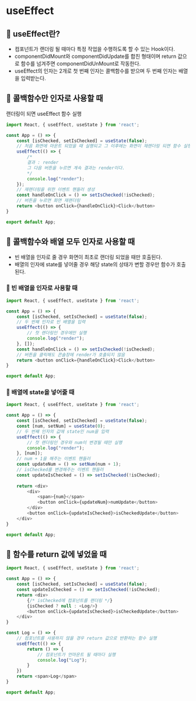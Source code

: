 # useEffect

## 📌 useEffect란?
- 컴포넌트가 랜더링 될 때마다 특정 작업을 수행하도록 할 수 있는 Hook이다.
- componentDidMount와 componentDidUpdate를 합친 형태이며 return 값으로 함수를 넘겨주면 componentDidUnMount로 작동한다.
- useEffect의 인자는 2개로 첫 번째 인자는 콜백함수를 받으며 두 번째 인자는 배열을 입력받는다.

## 📌 콜백함수만 인자로 사용할 때
랜더링이 되면 useEffect 함수 실행

```javascript
import React, { useEffect, useState } from 'react';

const App = () => {
    const [isChecked, setIsChecked] = useState(false);
    // 처음 화면에 마운트 되었을 때 실행되고 그 이후에는 화면이 재랜더링 되면 함수 실행
    useEffect(() => {
        /*
        결과 : render
        그 다음 버튼을 누르면 계속 결과는 render이다.
        */
        console.log("render");
    });
    // 재랜더링을 위한 이벤트 핸들러 생성
    const handleOnClick = () => setIsChecked(!isChecked);
    // 버튼을 누르면 화면 재랜더링
    return <button onClick={handleOnClick}>Click</button>
}

export default App;
```

## 📌 콜백함수와 배열 모두 인자로 사용할 때
- 빈 배열을 인자로 줄 경우 화면이 최초로 랜더링 되었을 때만 호출된다.
- 배열의 인자에 state를 넣어줄 경우 해당 state의 상태가 변할 경우만 함수가 호출된다.

### 🧩 빈 배열을 인자로 사용할 때

```javascript
import React, { useEffect, useState } from 'react';

const App = () => {
    const [isChecked, setIsChecked] = useState(false);
    // 두 번째 인자로 빈 배열을 입력
    useEffect(() => {
        // 첫 랜더링인 경우에만 실행
        console.log("render");
    }, []);
    const handleOnClick = () => setIsChecked(!isChecked);
    // 버튼을 클릭해도 콘솔창에 render가 호출되지 않음
    return <button onClick={handleOnClick}>Click</button>
}

export default App;
```

### 🧩 배열에 state을 넣어줄 때

```javascript
import React, { useEffect, useState } from 'react';

const App = () => {
    const [isChecked, setIsChecked] = useState(false);
    const [num, setNum] = useState(0);
    // 두 번째 인자의 값에 state인 num을 입력
    useEffect(() => {
        // 첫 랜더링인 경우와 num이 변경될 때만 실행
        console.log("render");
    }, [num]);
    // num + 1을 해주는 이벤트 핸들러
    const updateNum = () => setNum(num + 1);
    // isChecked를 변경해주는 이벤트 핸들러
    const updateIsChecked = () => setIsChecked(!isChecked);
    
    return <div>
        <div>
            <span>{num}</span>
            <button onClick={updateNum}>numUpdate</button>
        </div>
        <button onClick={updateIsChecked}>isCheckedUpdate</button>
    </div>
}

export default App;
```

## 📌 함수를 return 값에 넣었을 때

```javascript
import React, { useEffect, useState } from 'react';

const App = () => {
    const [isChecked, setIsChecked] = useState(false);
    const updateIsChecked = () => setIsChecked(!isChecked);
    return <div>
        {/* isChecked에 컴포넌트를 랜더링 */}
        {isChecked ? null : <Log/>}
        <button onClick={updateIsChecked}>isCheckedUpdate</button>
    </div>
}

const Log = () => {
    // 컴포넌트를 사용하지 않을 경우 return 값으로 반환하는 함수 실행
    useEffect(() => {
        return () => {
            // 컴포넌트가 언마운트 될 때마다 실행
            console.log("Log");
        }
    })
    return <span>Log</span>
}

export default App;
```